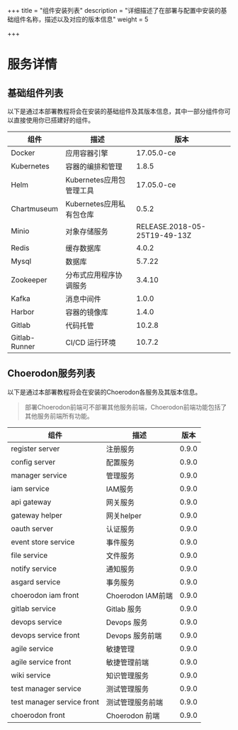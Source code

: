 +++
title = "组件安装列表"
description = "详细描述了在部署与配置中安装的基础组件名称，描述以及对应的版本信息"
weight = 5

+++

# 服务详情

## 基础组件列表

以下是通过本部署教程将会在安装的基础组件及其版本信息，其中一部分组件你可以直接使用你已搭建好的组件。

组件|描述| 版本
---|---|---
Docker|应用容器引擎|17.05.0-ce
Kubernetes|容器的编排和管理|1.8.5
Helm|Kubernetes应用包管理工具|17.05.0-ce
Chartmuseum|Kubernetes应用私有包仓库|0.5.2
Minio|对象存储服务|RELEASE.2018-05-25T19-49-13Z
Redis|缓存数据库|4.0.2
Mysql|数据库|5.7.22
Zookeeper|分布式应用程序协调服务|3.4.10
Kafka|消息中间件|1.0.0
Harbor|容器的镜像库|1.4.0
Gitlab|代码托管|10.2.8
Gitlab-Runner|CI/CD 运行环境|10.7.2

## Choerodon服务列表

以下是通过本部署教程将会在安装的Choerodon各服务及其版本信息。

<blockquote class="note">
部署Choerodon前端可不部署其他服务前端，Choerodon前端功能包括了其他服务前端所有功能。
</blockquote>

组件|描述| 版本
---|---|---
register server|注册服务|0.9.0
config server|配置服务|0.9.0
manager service|管理服务|0.9.0
iam service|IAM服务|0.9.0
api gateway|网关服务|0.9.0
gateway helper|网关helper|0.9.0
oauth server|认证服务|0.9.0
event store service|事件服务|0.9.0
file service|文件服务|0.9.0
notify service|通知服务|0.9.0
asgard service|事务服务|0.9.0
choerodon iam front|Choerodon IAM前端|0.9.0
gitlab service|Gitlab 服务|0.9.0
devops service|Devops 服务|0.9.0
devops service front|Devops 服务前端|0.9.0
agile service|敏捷管理|0.9.0
agile service front|敏捷管理前端|0.9.0
wiki service|知识管理服务|0.9.0
test manager service|测试管理服务|0.9.0
test manager service front|测试管理服务前端|0.9.0
choerodon front|Choerodon 前端|0.9.0